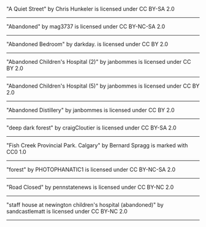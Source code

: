 "A Quiet Street" by Chris Hunkeler is licensed under CC BY-SA 2.0

---

"Abandoned" by mag3737 is licensed under CC BY-NC-SA 2.0

---

"Abandoned Bedroom" by darkday. is licensed under CC BY 2.0

---

"Abandoned Children's Hospital (2)" by janbommes is licensed under CC BY 2.0

---

"Abandoned Children's Hospital (5)" by janbommes is licensed under CC BY 2.0

---

"Abandoned Distillery" by janbommes is licensed under CC BY 2.0

---

"deep dark forest" by craigCloutier is licensed under CC BY-SA 2.0

---

"Fish Creek Provincial Park. Calgary" by Bernard Spragg is marked with CC0 1.0

---

"forest" by PHOTOPHANATIC1 is licensed under CC BY-NC-SA 2.0

---

"Road Closed" by pennstatenews is licensed under CC BY-NC 2.0

---

"staff house at newington children's hospital (abandoned)" by sandcastlematt is licensed under CC BY-NC 2.0

---
